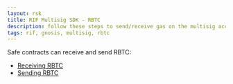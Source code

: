 ```yaml
---
layout: rsk
title: RIF Multisig SDK - RBTC
description: follow these steps to send/receive gas on the multisig account and to create raw transactions
tags: rif, gnosis, multisig, rbtc
---
```


Safe contracts can receive and send RBTC:
- [Receiving RBTC](receive_rbtc)
- [Sending RBTC](rbtc_transactions)